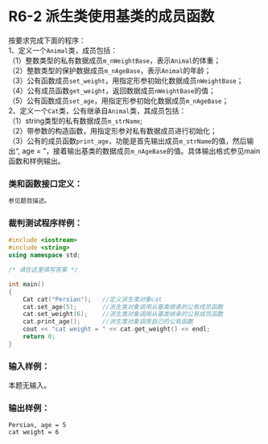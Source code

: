 # R6-2 派生类使用基类的成员函数

按要求完成下面的程序：<br/>
1、定义一个`Animal`类，成员包括：<br/>
（1）整数类型的私有数据成员`m_nWeightBase`，表示`Animal`的体重；<br/>
（2）整数类型的保护数据成员`m_nAgeBase`，表示`Animal`的年龄；<br/>
（3）公有函数成员`set_weight`，用指定形参初始化数据成员`nWeightBase`；<br/>
（4）公有成员函数`get_weight`，返回数据成员`nWeightBase`的值；<br/>
（5）公有函数成员`set_age`，用指定形参初始化数据成员`m_nAgeBase`；<br/>
2、定义一个`Cat`类，公有继承自`Animal`类，其成员包括：<br/>
（1）string类型的私有数据成员`m_strName`; <br/>
（2）带参数的构造函数，用指定形参对私有数据成员进行初始化；<br/>
（3）公有的成员函数`print_age`，功能是首先输出成员`m_strName`的值，然后输出“, age = ”，接着输出基类的数据成员`m_nAgeBase`的值。具体输出格式参见main函数和样例输出。<br/>

### 类和函数接口定义：
```c++
参见题目描述。
```

### 裁判测试程序样例：
```c++
#include <iostream>
#include <string>
using namespace std;

/* 请在这里填写答案 */

int main()
{
    Cat cat("Persian");   //定义派生类对象cat
    cat.set_age(5);       //派生类对象调用从基类继承的公有成员函数
    cat.set_weight(6);    //派生类对象调用从基类继承的公有成员函数
    cat.print_age();      //派生类对象调用自己的公有函数
    cout << "cat weight = " << cat.get_weight() << endl;
    return 0;
}

```

### 输入样例：

本题无输入。



### 输出样例：

```out
Persian, age = 5
cat weight = 6
```
